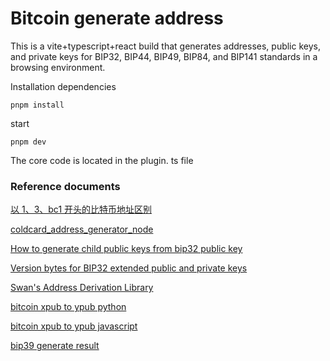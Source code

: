 # Bitcoin generate address

This is a vite+typescript+react build that generates addresses, public keys, and private keys for BIP32, BIP44, BIP49, BIP84, and BIP141 standards in a browsing environment.

Installation dependencies

```
pnpm install
```

start

```
pnpm dev
```

The core code is located in the plugin. ts file

### Reference documents

<a href="https://www.blockvalue.com/blockchain/20191228142231.html" target="_blank">以 1、3、bc1 开头的比特币地址区别</a>

<a href="https://github.com/peli-pro/coldcard_address_generator/blob/master/coldcard_address_generator_node.js" target="_blank">coldcard_address_generator_node</a>

<a href="https://github.com/bitcoinjs/bitcoinjs-lib/issues/997" target="_blank">How to generate child public keys from bip32 public key</a>

<a href="https://electrum.readthedocs.io/en/latest/xpub_version_bytes.html" target="_blank">Version bytes for BIP32 extended public and private keys</a>

<a href="https://www.npmjs.com/package/@swan-bitcoin/xpub-lib" target="_blank">Swan's Address Derivation Library</a>

<a href="https://github.com/mchalise/bitcoin-xpub-to-ypub/blob/master/convert_xpub_to_ypub.py" target="_blank">bitcoin xpub to ypub python</a>

<a href="https://github.com/bitcoinjs/bitcoinjs-lib/issues/1258" target="_blank">bitcoin xpub to ypub javascript</a>

<a href="https://iancoleman.io/bip39/" target="_blank">bip39 generate result</a>
